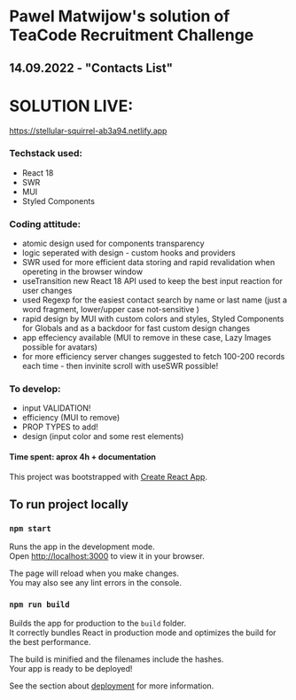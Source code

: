 # Pawel Matwijow's solution of TeaCode Recruitment Challenge
## 14.09.2022 - "Contacts List"


# SOLUTION LIVE:
https://stellular-squirrel-ab3a94.netlify.app
### Techstack used:

- React 18
- SWR
- MUI
- Styled Components

### Coding attitude:

- atomic design used for components transparency
- logic seperated with design - custom hooks and providers
- SWR used for more efficient data storing and rapid revalidation when opereting in the browser window
- useTransition new React 18 API used to keep the best input reaction for user changes
- used Regexp for the easiest contact search by name or last name (just a word fragment, lower/upper case not-sensitive )
- rapid design by MUI with custom colors and styles, Styled Components for Globals and as a backdoor for fast custom design changes
- app effeciency available (MUI to remove in these case, Lazy Images possible for avatars)
- for more efficiency server changes suggested to fetch 100-200 records each time - then invinite scroll with useSWR possible!

### To develop:
- input VALIDATION!
- efficiency (MUI to remove)
- PROP TYPES to add!
- design (input color and some rest elements)
#### Time spent: aprox 4h + documentation



This project was bootstrapped with [Create React App](https://github.com/facebook/create-react-app).

## To run project locally


### `npm start`

Runs the app in the development mode.\
Open [http://localhost:3000](http://localhost:3000) to view it in your browser.

The page will reload when you make changes.\
You may also see any lint errors in the console.


### `npm run build`

Builds the app for production to the `build` folder.\
It correctly bundles React in production mode and optimizes the build for the best performance.

The build is minified and the filenames include the hashes.\
Your app is ready to be deployed!

See the section about [deployment](https://facebook.github.io/create-react-app/docs/deployment) for more information.


